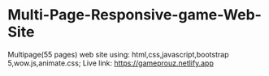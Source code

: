 # Multi-Page-Responsive-game-Web-Site
Multipage(55 pages) web site using: html,css,javascript,bootstrap 5,wow.js,animate.css;
Live link: https://gameprouz.netlify.app
